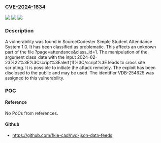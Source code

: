 ### [CVE-2024-1834](https://cve.mitre.org/cgi-bin/cvename.cgi?name=CVE-2024-1834)
![](https://img.shields.io/static/v1?label=Product&message=Simple%20Student%20Attendance%20System&color=blue)
![](https://img.shields.io/static/v1?label=Version&message=%3D%201.0%20&color=brighgreen)
![](https://img.shields.io/static/v1?label=Vulnerability&message=CWE-79%20Cross%20Site%20Scripting&color=brighgreen)

### Description

A vulnerability was found in SourceCodester Simple Student Attendance System 1.0. It has been classified as problematic. This affects an unknown part of the file ?page=attendance&class_id=1. The manipulation of the argument class_date with the input 2024-02-23%22%3E%3Cscript%3Ealert(1)%3C/script%3E leads to cross site scripting. It is possible to initiate the attack remotely. The exploit has been disclosed to the public and may be used. The identifier VDB-254625 was assigned to this vulnerability.

### POC

#### Reference
No PoCs from references.

#### Github
- https://github.com/fkie-cad/nvd-json-data-feeds

